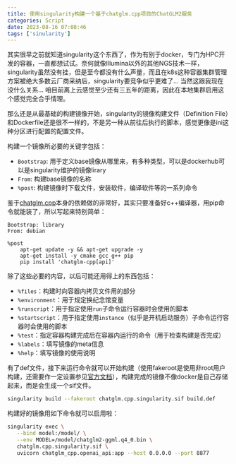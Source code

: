 ```yaml
---
title: 使用singularity构建一个基于chatglm.cpp项目的ChatGLM2服务
categories: Script
date: 2023-08-16 07:08:46
tags: ['sinularity']
---
```


其实很早之前就知道singularity这个东西了，作为有别于docker，专门为HPC开发的容器，一直都想试试。奈何就像Illumina以外的其他NGS技术一样，singularity虽然没有挂，但是至今都没有什么声量，而且在k8s这种容器集群管理方案被绝大多数云厂商采纳后，singularity要竞争似乎更难了... 当然这跟我现在没什么关系... 咱目前离上云感觉至少还有三五年的距离，因此在本地集群启用这个感觉完全合乎情理。

<!-- 摘要部分 -->
<!-- more -->

那么还是从最基础的构建镜像开始，singularity的镜像构建文件（Definition File）和Dockerfile还是很不一样的，不是另一种从前往后执行的脚本，感觉更像是ini这种分区进行配置的配置文件。

构建一个镜像所必要的关键字包括：
- `Bootstrap`: 用于定义base镜像从哪里来，有多种类型，可以是dockerhub可以是singularity维护的镜像lirary
- `From`: 构建base镜像的名称
- `%post`: 构建镜像时下载文件，安装软件，编译软件等的一系列命令

鉴于[chatglm.cpp](https://github.com/li-plus/chatglm.cpp)本身的依赖做的非常好，其实只要准备好c++编译器，用pip命令就能装了，所以写起来特别简单：

```text
Bootstrap: library
From: debian

%post
    apt-get update -y && apt-get upgrade -y
    apt-get install -y cmake gcc g++ pip
    pip install 'chatglm-cpp[api]'
```

除了这些必要的内容，以后可能还用得上的东西包括：

- `%files`：构建时向容器内拷贝文件用的部分
- `%environment`：用于规定换纪念馆变量
- `%runscript`：用于指定使用`run`子命令运行容器时会使用的脚本
- `%startscript`：用于指定使用`instance`（似乎是开机启动服务）子命令运行容器时会使用的脚本
- `%test`：指定容器构建完成后在容器内运行的命令（用于检查构建是否完成）
- `%labels`：填写镜像的meta信息
- `%help`：填写镜像的使用说明


有了def文件，接下来运行命令就可以开始构建（使用fakeroot是使用非root用户构建，还需要作一定设置参见[官方文档](https://docs.sylabs.io/guides/3.11/user-guide/build_a_container.html#fakeroot-builds)），构建完成的镜像不像docker是自己存储起来，而是会生成一个sif文件。

```bash
singularity build --fakeroot chatglm.cpp.singularity.sif build.def
```

构建好的镜像用如下命令就可以启用啦：

```bash
singularity exec \
   --bind model:/model/ \
   --env MODEL=/model/chatglm2-ggml.q4_0.bin \
   chatglm.cpp.singularity.sif \
   uvicorn chatglm_cpp.openai_api:app --host 0.0.0.0 --port 8877
```